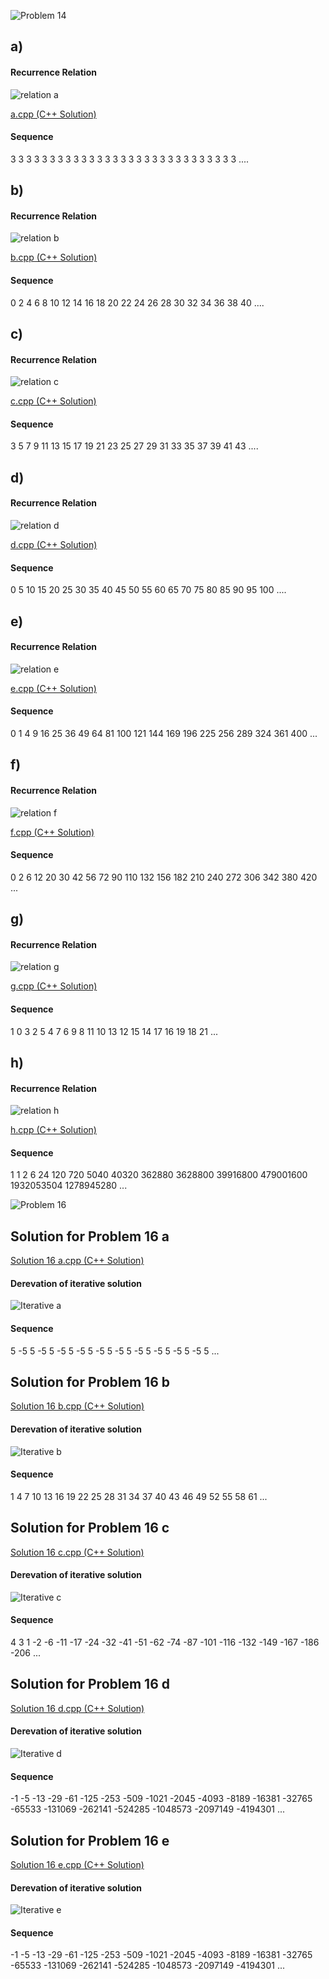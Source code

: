 ![Problem 14](https://github.com/cpp-rakesh/DiscreteMathematicsAndItsApplications/blob/master/Chapter_2_Basic_Structures/2.4_Sequences_and_Summations/Exercises/repo/problem_14.jpg)

## a)
#### Recurrence Relation
![relation a](https://github.com/cpp-rakesh/DiscreteMathematicsAndItsApplications/blob/master/Chapter_2_Basic_Structures/2.4_Sequences_and_Summations/Exercises/repo/recurrence_relation_a.jpg)

[a.cpp (C++ Solution)](https://github.com/cpp-rakesh/DiscreteMathematicsAndItsApplications/blob/master/Chapter_2_Basic_Structures/2.4_Sequences_and_Summations/Exercises/repo/a.cpp)
#### Sequence
3 3 3 3 3 3 3 3 3 3 3 3 3 3 3 3 3 3 3 3 3 3 3 3 3 3 3 3 3 ....

## b)
#### Recurrence Relation
![relation b](https://github.com/cpp-rakesh/DiscreteMathematicsAndItsApplications/blob/master/Chapter_2_Basic_Structures/2.4_Sequences_and_Summations/Exercises/repo/recurrence_relation_b.jpg)

[b.cpp (C++ Solution)](https://github.com/cpp-rakesh/DiscreteMathematicsAndItsApplications/blob/master/Chapter_2_Basic_Structures/2.4_Sequences_and_Summations/Exercises/repo/b.cpp)
#### Sequence
0 2 4 6 8 10 12 14 16 18 20 22 24 26 28 30 32 34 36 38 40 ....

## c)
#### Recurrence Relation
![relation c](https://github.com/cpp-rakesh/DiscreteMathematicsAndItsApplications/blob/master/Chapter_2_Basic_Structures/2.4_Sequences_and_Summations/Exercises/repo/recurrence_relation_c.jpg)

[c.cpp (C++ Solution)](https://github.com/cpp-rakesh/DiscreteMathematicsAndItsApplications/blob/master/Chapter_2_Basic_Structures/2.4_Sequences_and_Summations/Exercises/repo/c.cpp)
#### Sequence
3 5 7 9 11 13 15 17 19 21 23 25 27 29 31 33 35 37 39 41 43 ....

## d)
#### Recurrence Relation
![relation d](https://github.com/cpp-rakesh/DiscreteMathematicsAndItsApplications/blob/master/Chapter_2_Basic_Structures/2.4_Sequences_and_Summations/Exercises/repo/recurrence_relation_d.jpg)

[d.cpp (C++ Solution)](https://github.com/cpp-rakesh/DiscreteMathematicsAndItsApplications/blob/master/Chapter_2_Basic_Structures/2.4_Sequences_and_Summations/Exercises/repo/d.cpp)
#### Sequence
0 5 10 15 20 25 30 35 40 45 50 55 60 65 70 75 80 85 90 95 100 ....

## e)
#### Recurrence Relation
![relation e](https://github.com/cpp-rakesh/DiscreteMathematicsAndItsApplications/blob/master/Chapter_2_Basic_Structures/2.4_Sequences_and_Summations/Exercises/repo/recurrence_relation_e.jpg)

[e.cpp (C++ Solution)](https://github.com/cpp-rakesh/DiscreteMathematicsAndItsApplications/blob/master/Chapter_2_Basic_Structures/2.4_Sequences_and_Summations/Exercises/repo/e.cpp)
#### Sequence
0 1 4 9 16 25 36 49 64 81 100 121 144 169 196 225 256 289 324 361 400 ...

## f)
#### Recurrence Relation
![relation f](https://github.com/cpp-rakesh/DiscreteMathematicsAndItsApplications/blob/master/Chapter_2_Basic_Structures/2.4_Sequences_and_Summations/Exercises/repo/recurrence_relation_f.jpg)

[f.cpp (C++ Solution)](https://github.com/cpp-rakesh/DiscreteMathematicsAndItsApplications/blob/master/Chapter_2_Basic_Structures/2.4_Sequences_and_Summations/Exercises/repo/f.cpp)
#### Sequence
0 2 6 12 20 30 42 56 72 90 110 132 156 182 210 240 272 306 342 380 420 ...

## g)
#### Recurrence Relation
![relation g](https://github.com/cpp-rakesh/DiscreteMathematicsAndItsApplications/blob/master/Chapter_2_Basic_Structures/2.4_Sequences_and_Summations/Exercises/repo/recurrence_relation_g.jpg)

[g.cpp (C++ Solution)](https://github.com/cpp-rakesh/DiscreteMathematicsAndItsApplications/blob/master/Chapter_2_Basic_Structures/2.4_Sequences_and_Summations/Exercises/repo/g.cpp)
#### Sequence
1 0 3 2 5 4 7 6 9 8 11 10 13 12 15 14 17 16 19 18 21 ...

## h)
#### Recurrence Relation
![relation h](https://github.com/cpp-rakesh/DiscreteMathematicsAndItsApplications/blob/master/Chapter_2_Basic_Structures/2.4_Sequences_and_Summations/Exercises/repo/recurrence_relation_h.jpg)

[h.cpp (C++ Solution)](https://github.com/cpp-rakesh/DiscreteMathematicsAndItsApplications/blob/master/Chapter_2_Basic_Structures/2.4_Sequences_and_Summations/Exercises/repo/h.cpp)
#### Sequence
1 1 2 6 24 120 720 5040 40320 362880 3628800 39916800 479001600 1932053504 1278945280 ...

![Problem 16](https://github.com/cpp-rakesh/DiscreteMathematicsAndItsApplications/blob/master/Chapter_2_Basic_Structures/2.4_Sequences_and_Summations/Exercises/repo/problem_16.jpg)

## Solution for Problem 16 a
[Solution 16 a.cpp (C++ Solution)](https://github.com/cpp-rakesh/DiscreteMathematicsAndItsApplications/blob/master/Chapter_2_Basic_Structures/2.4_Sequences_and_Summations/Exercises/repo/solution_16_a.cpp)
#### Derevation of iterative solution

![Iterative a](https://github.com/cpp-rakesh/DiscreteMathematicsAndItsApplications/blob/master/Chapter_2_Basic_Structures/2.4_Sequences_and_Summations/Exercises/repo/solution_16_a.jpg)

#### Sequence
5 -5 5 -5 5 -5 5 -5 5 -5 5 -5 5 -5 5 -5 5 -5 5 -5 5 ...

## Solution for Problem 16 b
[Solution 16 b.cpp (C++ Solution)](https://github.com/cpp-rakesh/DiscreteMathematicsAndItsApplications/blob/master/Chapter_2_Basic_Structures/2.4_Sequences_and_Summations/Exercises/repo/solution_16_b.cpp)
#### Derevation of iterative solution

![Iterative b](https://github.com/cpp-rakesh/DiscreteMathematicsAndItsApplications/blob/master/Chapter_2_Basic_Structures/2.4_Sequences_and_Summations/Exercises/repo/solution_16_b.jpg)

#### Sequence
1 4 7 10 13 16 19 22 25 28 31 34 37 40 43 46 49 52 55 58 61 ...

## Solution for Problem 16 c
[Solution 16 c.cpp (C++ Solution)](https://github.com/cpp-rakesh/DiscreteMathematicsAndItsApplications/blob/master/Chapter_2_Basic_Structures/2.4_Sequences_and_Summations/Exercises/repo/solution_16_c.cpp)
#### Derevation of iterative solution

![Iterative c](https://github.com/cpp-rakesh/DiscreteMathematicsAndItsApplications/blob/master/Chapter_2_Basic_Structures/2.4_Sequences_and_Summations/Exercises/repo/solution_16_c.jpg)

#### Sequence
4 3 1 -2 -6 -11 -17 -24 -32 -41 -51 -62 -74 -87 -101 -116 -132 -149 -167 -186 -206 ...

## Solution for Problem 16 d
[Solution 16 d.cpp (C++ Solution)](https://github.com/cpp-rakesh/DiscreteMathematicsAndItsApplications/blob/master/Chapter_2_Basic_Structures/2.4_Sequences_and_Summations/Exercises/repo/solution_16_d.cpp)
#### Derevation of iterative solution

![Iterative d](https://github.com/cpp-rakesh/DiscreteMathematicsAndItsApplications/blob/master/Chapter_2_Basic_Structures/2.4_Sequences_and_Summations/Exercises/repo/solution_16_d.jpg)

#### Sequence
-1 -5 -13 -29 -61 -125 -253 -509 -1021 -2045 -4093 -8189 -16381 -32765 -65533 -131069 -262141 -524285 -1048573 -2097149 -4194301 ...

## Solution for Problem 16 e
[Solution 16 e.cpp (C++ Solution)](https://github.com/cpp-rakesh/DiscreteMathematicsAndItsApplications/blob/master/Chapter_2_Basic_Structures/2.4_Sequences_and_Summations/Exercises/repo/solution_16_e.cpp)
#### Derevation of iterative solution

![Iterative e](https://github.com/cpp-rakesh/DiscreteMathematicsAndItsApplications/blob/master/Chapter_2_Basic_Structures/2.4_Sequences_and_Summations/Exercises/repo/solution_16_e.jpg)

#### Sequence
-1 -5 -13 -29 -61 -125 -253 -509 -1021 -2045 -4093 -8189 -16381 -32765 -65533 -131069 -262141 -524285 -1048573 -2097149 -4194301 ...
